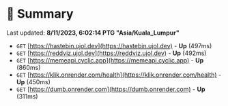 # 📖 Summary
Last updated: **8/11/2023, 6:02:14 PTG "Asia/Kuala_Lumpur"**

- `GET` [https://hastebin.ujol.dev](https://hastebin.ujol.dev) - **Up** (497ms)
- `GET` [https://reddviz.ujol.dev](https://reddviz.ujol.dev) - **Up** (492ms)
- `GET` [https://memeapi.cyclic.app](https://memeapi.cyclic.app) - **Up** (860ms)
- `GET` [https://klik.onrender.com/health](https://klik.onrender.com/health) - **Up** (450ms)
- `GET` [https://dumb.onrender.com](https://dumb.onrender.com) - **Up** (311ms)
